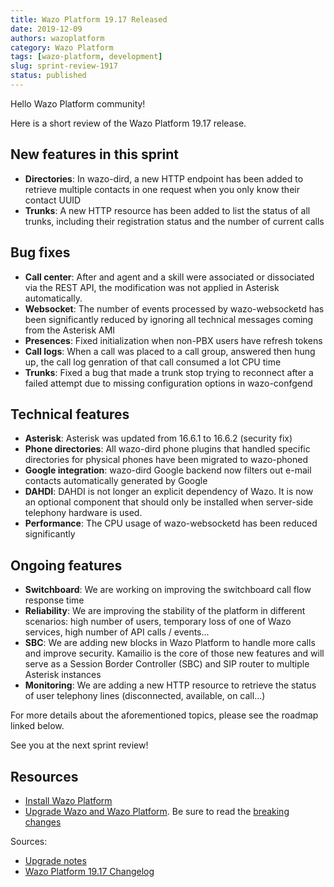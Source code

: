 ```yaml
---
title: Wazo Platform 19.17 Released
date: 2019-12-09
authors: wazoplatform
category: Wazo Platform
tags: [wazo-platform, development]
slug: sprint-review-1917
status: published
---
```


Hello Wazo Platform community!

Here is a short review of the Wazo Platform 19.17 release.

## New features in this sprint

- **Directories**: In wazo-dird, a new HTTP endpoint has been added to retrieve multiple contacts in one request when you only know their contact UUID
- **Trunks**: A new HTTP resource has been added to list the status of all trunks, including their registration status and the number of current calls

## Bug fixes

- **Call center**: After and agent and a skill were associated or dissociated via the REST API, the modification was not applied in Asterisk automatically.
- **Websocket**: The number of events processed by wazo-websocketd has been significantly reduced by ignoring all technical messages coming from the Asterisk AMI
- **Presences**: Fixed initialization when non-PBX users have refresh tokens
- **Call logs**: When a call was placed to a call group, answered then hung up, the call log genration of that call consumed a lot CPU time
- **Trunks**: Fixed a bug that made a trunk stop trying to reconnect after a failed attempt due to missing configuration options in wazo-confgend

## Technical features

- **Asterisk**: Asterisk was updated from 16.6.1 to 16.6.2 (security fix)
- **Phone directories**: All wazo-dird phone plugins that handled specific directories for physical phones have been migrated to wazo-phoned
- **Google integration**: wazo-dird Google backend now filters out e-mail contacts automatically generated by Google
- **DAHDI**: DAHDI is not longer an explicit dependency of Wazo. It is now an optional component that should only be installed when server-side telephony hardware is used.
- **Performance**: The CPU usage of wazo-websocketd has been reduced significantly

## Ongoing features

- **Switchboard**: We are working on improving the switchboard call flow response time
- **Reliability**: We are improving the stability of the platform in different scenarios: high number of users, temporary loss of one of Wazo services, high number of API calls / events...
- **SBC**: We are adding new blocks in Wazo Platform to handle more calls and improve security. Kamailio is the core of those new features and will serve as a Session Border Controller (SBC) and SIP router to multiple Asterisk instances
- **Monitoring**: We are adding a new HTTP resource to retrieve the status of user telephony lines (disconnected, available, on call...)

For more details about the aforementioned topics, please see the roadmap linked below.

See you at the next sprint review!

<!-- truncate -->

## Resources

- [Install Wazo Platform](/uc-doc/installation/install-system)
- [Upgrade Wazo and Wazo Platform](/uc-doc/upgrade/introduction). Be sure to read the [breaking changes](https://wazo.readthedocs.io/en/wazo-19.17/upgrade/upgrade_notes.html)

Sources:

- [Upgrade notes](/uc-doc/upgrade/upgrade_notes)
- [Wazo Platform 19.17 Changelog](https://wazo-dev.atlassian.net/issues/?jql=project%3DWAZO%20AND%20fixVersion%3D19.17)
